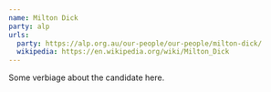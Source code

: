 ```yaml
---
name: Milton Dick
party: alp
urls:
  party: https://alp.org.au/our-people/our-people/milton-dick/
  wikipedia: https://en.wikipedia.org/wiki/Milton_Dick
---
```

Some verbiage about the candidate here.
